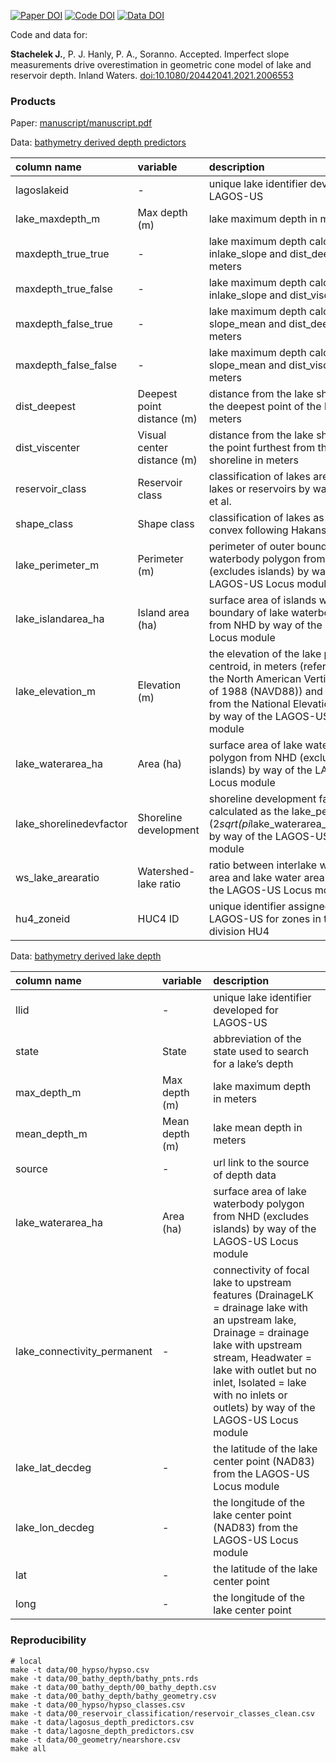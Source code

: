 
<!-- README.md is generated from README.Rmd. Please edit that file -->

[![Paper
DOI](https://img.shields.io/badge/Paper-10.1080/20442041.2021.2006553-blue.svg)](https://doi.org/10.1080/20442041.2021.2006553)
[![Code
DOI](https://img.shields.io/badge/Code-10.5281/zenodo.5672711-blue.svg)](https://doi.org/10.5281/zenodo.5672711)
[![Data
DOI](https://img.shields.io/badge/Data-10.6084/m9.figshare.12722246-blue.svg)](https://doi.org/10.6084/m9.figshare.12722246)

<!--- [![Docker Build](https://img.shields.io/badge/Docker%20Image-jsta/bathymetry-green.svg)](https://cloud.docker.com/repository/docker/jsta/bathymetry) --->

Code and data for:

**Stachelek J.**, P. J. Hanly, P. A., Soranno. Accepted. Imperfect slope
measurements drive overestimation in geometric cone model of lake and
reservoir depth. Inland Waters. <doi:10.1080/20442041.2021.2006553>

### Products

Paper: [manuscript/manuscript.pdf](manuscript/manuscript.pdf)

Data: [bathymetry derived depth predictors](data/depth_predictors.csv)

| column name              | variable                   | description                                                                                                                                                                                                   |
|:-------------------------|:---------------------------|:--------------------------------------------------------------------------------------------------------------------------------------------------------------------------------------------------------------|
| lagoslakeid              | \-                         | unique lake identifier developed for LAGOS-US                                                                                                                                                                 |
| lake\_maxdepth\_m        | Max depth (m)              | lake maximum depth in meters                                                                                                                                                                                  |
| maxdepth\_true\_true     | \-                         | lake maximum depth calculated from inlake\_slope and dist\_deepest in meters                                                                                                                                  |
| maxdepth\_true\_false    | \-                         | lake maximum depth calculated from inlake\_slope and dist\_viscenter                                                                                                                                          |
| maxdepth\_false\_true    | \-                         | lake maximum depth calculated from slope\_mean and dist\_deepest in meters                                                                                                                                    |
| maxdepth\_false\_false   | \-                         | lake maximum depth calculated from slope\_mean and dist\_viscenter in meters                                                                                                                                  |
| dist\_deepest            | Deepest point distance (m) | distance from the lake shoreline to the deepest point of the lake in meters                                                                                                                                   |
| dist\_viscenter          | Visual center distance (m) | distance from the lake shoreline to the point furthest from the lake shoreline in meters                                                                                                                      |
| reservoir\_class         | Reservoir class            | classification of lakes are natural lakes or reservoirs by way of Polus et al.                                                                                                                                |
| shape\_class             | Shape class                | classification of lakes as concave or convex following Hakanson (1977)                                                                                                                                        |
| lake\_perimeter\_m       | Perimeter (m)              | perimeter of outer boundary of lake waterbody polygon from the NHD (excludes islands) by way of the LAGOS-US Locus module                                                                                     |
| lake\_islandarea\_ha     | Island area (ha)           | surface area of islands within outer boundary of lake waterbody polygon from NHD by way of the LAGOS-US Locus module                                                                                          |
| lake\_elevation\_m       | Elevation (m)              | the elevation of the lake polygon centroid, in meters (referenced to the North American Vertical Datum of 1988 (NAVD88)) and obtained from the National Elevation Dataset by way of the LAGOS-US Locus module |
| lake\_waterarea\_ha      | Area (ha)                  | surface area of lake waterbody polygon from NHD (excludes islands) by way of the LAGOS-US Locus module                                                                                                        |
| lake\_shorelinedevfactor | Shoreline development      | shoreline development factor calculated as the lake\_perimeter\_m / (2*sqrt(pi*lake\_waterarea\_ha\*10000)) by way of the LAGOS-US Locus module                                                               |
| ws\_lake\_arearatio      | Watershed-lake ratio       | ratio between interlake watershed area and lake water area by way of the LAGOS-US Locus module                                                                                                                |
| hu4\_zoneid              | HUC4 ID                    | unique identifier assigned by LAGOS-US for zones in the spatial division HU4                                                                                                                                  |

Data: [bathymetry derived lake
depth](data/00_bathy_depth/00_bathy_depth.csv)

| column name                   | variable       | description                                                                                                                                                                                                                                                                 |
|:------------------------------|:---------------|:----------------------------------------------------------------------------------------------------------------------------------------------------------------------------------------------------------------------------------------------------------------------------|
| llid                          | \-             | unique lake identifier developed for LAGOS-US                                                                                                                                                                                                                               |
| state                         | State          | abbreviation of the state used to search for a lake’s depth                                                                                                                                                                                                                 |
| max\_depth\_m                 | Max depth (m)  | lake maximum depth in meters                                                                                                                                                                                                                                                |
| mean\_depth\_m                | Mean depth (m) | lake mean depth in meters                                                                                                                                                                                                                                                   |
| source                        | \-             | url link to the source of depth data                                                                                                                                                                                                                                        |
| lake\_waterarea\_ha           | Area (ha)      | surface area of lake waterbody polygon from NHD (excludes islands) by way of the LAGOS-US Locus module                                                                                                                                                                      |
| lake\_connectivity\_permanent | \-             | connectivity of focal lake to upstream features (DrainageLK = drainage lake with an upstream lake, Drainage = drainage lake with upstream stream, Headwater = lake with outlet but no inlet, Isolated = lake with no inlets or outlets) by way of the LAGOS-US Locus module |
| lake\_lat\_decdeg             | \-             | the latitude of the lake center point (NAD83) from the LAGOS-US Locus module                                                                                                                                                                                                |
| lake\_lon\_decdeg             | \-             | the longitude of the lake center point (NAD83) from the LAGOS-US Locus module                                                                                                                                                                                               |
| lat                           | \-             | the latitude of the lake center point                                                                                                                                                                                                                                       |
| long                          | \-             | the longitude of the lake center point                                                                                                                                                                                                                                      |

### Reproducibility

``` shell
# local
make -t data/00_hypso/hypso.csv
make -t data/00_bathy_depth/bathy_pnts.rds
make -t data/00_bathy_depth/00_bathy_depth.csv
make -t data/00_bathy_depth/bathy_geometry.csv
make -t data/00_hypso/hypso_classes.csv
make -t data/00_reservoir_classification/reservoir_classes_clean.csv
make -t data/lagosus_depth_predictors.csv
make -t data/lagosne_depth_predictors.csv
make -t data/00_geometry/nearshore.csv
make all
```

<!--- ```shell --->
<!--- # TODO: docker --->
<!--- ``` --->
